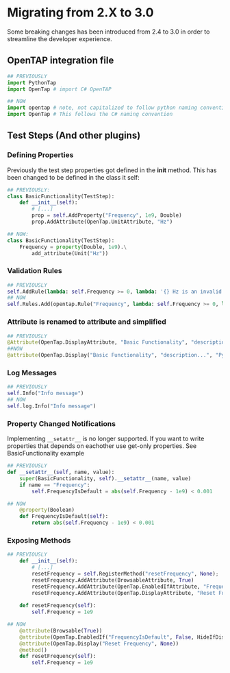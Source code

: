 # Migrating from 2.X to 3.0

Some breaking changes has been introduced from 2.4 to 3.0 in order to streamline the developer experience.

## OpenTAP integration file
```python
## PREVIOUSLY
import PythonTap
import OpenTap # import C# OpenTAP

## NOW
import opentap # note, not capitalized to follow python naming convention.
import OpenTap # This follows the C# naming convention

```

## Test Steps (And other plugins)

### Defining Properties
Previously the test step properties got defined in the __init__ method. This has been changed to be defined in the class it self:
```python
## PREVIOUSLY:
class BasicFunctionality(TestStep):
    def __init__(self):
        # [...]
        prop = self.AddProperty("Frequency", 1e9, Double)
        prop.AddAttribute(OpenTap.UnitAttribute, "Hz")

## NOW:
class BasicFunctionality(TestStep):
    Frequency = property(Double, 1e9).\
        add_attribute(Unit("Hz"))
```

### Validation Rules
```python
## PREVIOUSLY
self.AddRule(lambda: self.Frequency >= 0, lambda: '{} Hz is an invalid value. Frequency must not be negative'.format(self.Frequency), "Frequency")
## NOW
self.Rules.Add(opentap.Rule("Frequency", lambda: self.Frequency >= 0, lambda: '{} Hz is an invalid value. Frequency must not be negative'.format(self.Frequency)))
```

### Attribute is renamed to attribute and simplified
```python
## PREVIOUSLY
@Attribute(OpenTap.DisplayAttribute, "Basic Functionality", "description...", "Python Example")
##NOW
@attribute(OpenTap.Display("Basic Functionality", "description...", "Python Example"))
```

### Log Messages
```python
## PREVIOUSLY
self.Info("Info message")
## NOW
self.log.Info("Info message")
```

### Property Changed Notifications

Implementing `__setattr__` is no longer supported. If you want to write properties that depends on eachother use get-only properties. See BasicFunctionality example
```python
## PREVIOUSLY
def __setattr__(self, name, value):
    super(BasicFunctionality, self).__setattr__(name, value)
    if name == "Frequency":
        self.FrequencyIsDefault = abs(self.Frequency - 1e9) < 0.001

## NOW
    @property(Boolean)
    def FrequencyIsDefault(self):
        return abs(self.Frequency - 1e9) < 0.001
```

### Exposing Methods
```python 
## PREVIOUSLY
    def __init__(self):
        # [...]
        resetFrequency = self.RegisterMethod("resetFrequency", None);
        resetFrequency.AddAttribute(BrowsableAttribute, True)
        resetFrequency.AddAttribute(OpenTap.EnabledIfAttribute, "FrequencyIsDefault", False,HideIfDisabled=True)
        resetFrequency.AddAttribute(OpenTap.DisplayAttribute, "Reset Frequency", None)
        
    def resetFrequency(self):
        self.Frequency = 1e9

## NOW
    @attribute(Browsable(True))
    @attribute(OpenTap.EnabledIf("FrequencyIsDefault", False, HideIfDisabled = True))
    @attribute(OpenTap.Display("Reset Frequency", None))
    @method()
    def resetFrequency(self):
        self.Frequency = 1e9
```


